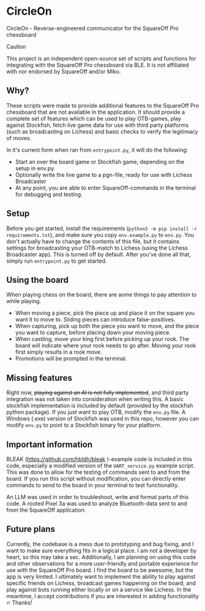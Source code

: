 # CircleOn
CircleOn - Reverse-engineered communicator for the SquareOff Pro chessboard
> [!CAUTION]
> This project is an independent open-source set of scripts and functions for integrating with the SquareOff Pro chessboard via BLE. It is not affiliated with nor endorsed by SquareOff and/or Miko.

## Why?
These scripts were made to provide additional features to the SquareOff Pro chessboard that are not available in the application. It should provide a complete set of features which can be used to play OTB-games, play against Stockfish, fetch live game data for use with third party platforms (such as broadcasting on Lichess) and basic checks to verify the legitimacy of moves.

In it's current form when ran from ```entrypoint.py```, it will do the following:
- Start an over the board game or Stockfish game, depending on the setup in env.py.
- Optionally write the live game to a pgn-file, ready for use with Lichess Broadcaster
- At any point, you are able to enter SquareOff-commands in the terminal for debugging and testing.

## Setup
Before you get started, install the requirements (```python3 -m pip install -r requirements.txt```), and make sure you copy ```env.example.py``` to ```env.py```. You don't actually have to change the contents of this file, but it contains settings for broadcasting your OTB-match to Lichess (using the Lichess Broadcaster app). This is turned off by default. After you've done all that, simply run ```entrypoint.py``` to get started.

## Using the board
When playing chess on the board, there are aome things to pay attention to while playing.
- When moving a piece, pick the piece up and place it on the square you want it to move to. Sliding pieces can introduce false-positives.
- When capturing, pick up both the piece you want to move, and the piece you want to capture, before placing down your moving piece. 
- When castling, move your king first before picking up your rook. The board will indicate where your rook needs to go after. Moving your rook first simply results in a rook move.
- Promotions will be prompted in the terminal.


## Missing features
Right now, ~~playing against an AI is not fully implemented~~, and third party integration was not taken into consideration when writing this. A basic stockfish implementation is included by default (provided by the stockfish python package). If you just want to play OTB, modify the ```env.py``` file. A Windows (.exe) version of Stockfish was used in this repo, however you can modify ```env.py``` to point to a Stockfish binary for your platform.

## Important information
BLEAK (https://github.com/hbldh/bleak )-example code is included in this code, especially a modified version of the ```UART_service.py``` example script. This was done to allow for the testing of commands sent to and from the board. If you run this script without modification, you can directly enter commands to send to the board in your terminal to test functionality.

An LLM was used in order to troubleshoot, write and format parts of this code. A rooted Pixel 3a was used to analyze Bluetooth-data sent to and from the SquareOff application.

## Future plans
Currently, the codebase is a mess due to prototyping and bug fixing, and I want to make sure everything fits in a logical place. I am not a developer by heart, so this may take a sec. Additionally, I am planning on using this code and other observations for a more user-friendly and portable experience for use with the SquareOff Pro board. I find the board to be awesome, but the app is very limited. I ultimately want to implement the ability to play against specific friends on Lichess, broadcast games happening on the board, and play against bots running either locally or on a service like Lichess. In the meantime, I accept contributions if you are interested in adding functionality 🔥 Thanks!
